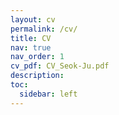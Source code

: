 ```yaml
---
layout: cv
permalink: /cv/
title: CV
nav: true
nav_order: 1
cv_pdf: CV_Seok-Ju.pdf
description: 
toc:
  sidebar: left
---
```

